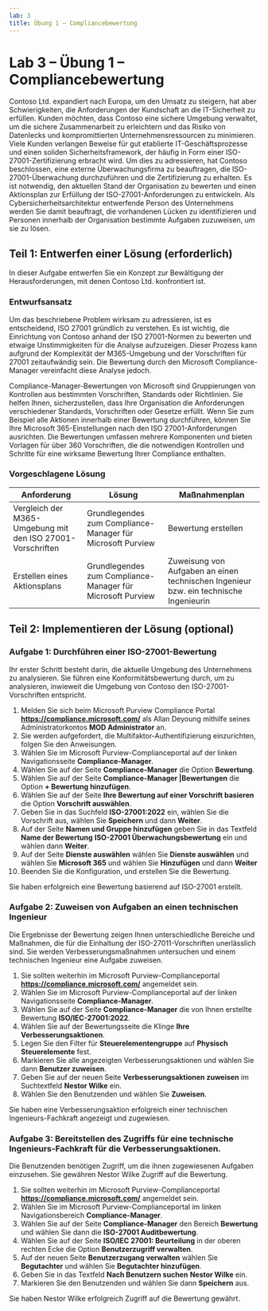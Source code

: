 ```yaml
---
lab: 3
title: Übung 1 – Compliancebewertung
---
```


# Lab 3 – Übung 1 – Compliancebewertung

Contoso Ltd. expandiert nach Europa, um den Umsatz zu steigern, hat aber Schwierigkeiten, die Anforderungen der Kundschaft an die IT-Sicherheit zu erfüllen. Kunden möchten, dass Contoso eine sichere Umgebung verwaltet, um die sichere Zusammenarbeit zu erleichtern und das Risiko von Datenlecks und kompromittierten Unternehmensressourcen zu minimieren. Viele Kunden verlangen Beweise für gut etablierte IT-Geschäftsprozesse und einen soliden Sicherheitsframework, der häufig in Form einer ISO-27001-Zertifizierung erbracht wird. Um dies zu adressieren, hat Contoso beschlossen, eine externe Überwachungsfirma zu beauftragen, die ISO-27001-Überwachung durchzuführen und die Zertifizierung zu erhalten. Es ist notwendig, den aktuellen Stand der Organisation zu bewerten und einen Aktionsplan zur Erfüllung der ISO-27001-Anforderungen zu entwickeln. Als Cybersicherheitsarchitektur entwerfende Person des Unternehmens werden Sie damit beauftragt, die vorhandenen Lücken zu identifizieren und Personen innerhalb der Organisation bestimmte Aufgaben zuzuweisen, um sie zu lösen.

## Teil 1: Entwerfen einer Lösung (erforderlich)

In dieser Aufgabe entwerfen Sie ein Konzept zur Bewältigung der Herausforderungen, mit denen Contoso Ltd. konfrontiert ist.

### Entwurfsansatz

Um das beschriebene Problem wirksam zu adressieren, ist es entscheidend, ISO 27001 gründlich zu verstehen. Es ist wichtig, die Einrichtung von Contoso anhand der ISO 27001-Normen zu bewerten und etwaige Unstimmigkeiten für die Analyse aufzuzeigen. Dieser Prozess kann aufgrund der Komplexität der M365-Umgebung und der Vorschriften für 27001 zeitaufwändig sein. Die Bewertung durch den Microsoft Compliance-Manager vereinfacht diese Analyse jedoch.

Compliance-Manager-Bewertungen von Microsoft sind Gruppierungen von Kontrollen aus bestimmten Vorschriften, Standards oder Richtlinien. Sie helfen Ihnen, sicherzustellen, dass Ihre Organisation die Anforderungen verschiedener Standards, Vorschriften oder Gesetze erfüllt. Wenn Sie zum Beispiel alle Aktionen innerhalb einer Bewertung durchführen, können Sie Ihre Microsoft 365-Einstellungen nach den ISO 27001-Anforderungen ausrichten. Die Bewertungen umfassen mehrere Komponenten und bieten Vorlagen für über 360 Vorschriften, die die notwendigen Kontrollen und Schritte für eine wirksame Bewertung Ihrer Compliance enthalten. 

### Vorgeschlagene Lösung

|Anforderung|Lösung|Maßnahmenplan|
|----|----|----|
|Vergleich der M365-Umgebung mit den ISO 27001-Vorschriften|Grundlegendes zum Compliance-Manager für Microsoft Purview|Bewertung erstellen|
|Erstellen eines Aktionsplans|Grundlegendes zum Compliance-Manager für Microsoft Purview|Zuweisung von Aufgaben an einen technischen Ingenieur bzw. ein technische Ingenieurin|

## Teil 2: Implementieren der Lösung (optional)

### Aufgabe 1: Durchführen einer ISO-27001-Bewertung

Ihr erster Schritt besteht darin, die aktuelle Umgebung des Unternehmens zu analysieren. Sie führen eine Konformitätsbewertung durch, um zu analysieren, inwieweit die Umgebung von Contoso den ISO-27001-Vorschriften entspricht.

1. Melden Sie sich beim Microsoft Purview Compliance Portal **https://compliance.microsoft.com/** als Allan Deyoung mithilfe seines Administratorkontos **MOD Administrator** an.
2. Sie werden aufgefordert, die Multifaktor-Authentifizierung einzurichten, folgen Sie den Anweisungen.
3. Wählen Sie im Microsoft Purview-Complianceportal auf der linken Navigationsseite **Compliance-Manager**.
4. Wählen Sie auf der Seite **Compliance-Manager** die Option **Bewertung**.
5. Wählen Sie auf der Seite **Compliance-Manager \|Bewertungen** die Option **+ Bewertung hinzufügen**.
6. Wählen Sie auf der Seite **Ihre Bewertung auf einer Vorschrift basieren** die Option **Vorschrift auswählen**.
7. Geben Sie in das Suchfeld **ISO-27001:2022** ein, wählen Sie die Vorschrift aus, wählen Sie **Speichern** und dann **Weiter**.
8. Auf der Seite **Namen und Gruppe hinzufügen** geben Sie in das Textfeld **Name der Bewertung** **ISO-27001 Überwachungsbewertung** ein und wählen dann **Weiter**.
9. Auf der Seite **Dienste auswählen** wählen Sie **Dienste auswählen** und wählen Sie **Microsoft 365** und wählen Sie **Hinzufügen** und dann **Weiter**
10. Beenden Sie die Konfiguration, und erstellen Sie die Bewertung.

Sie haben erfolgreich eine Bewertung basierend auf ISO-27001 erstellt.

### Aufgabe 2: Zuweisen von Aufgaben an einen technischen Ingenieur

Die Ergebnisse der Bewertung zeigen Ihnen unterschiedliche Bereiche und Maßnahmen, die für die Einhaltung der ISO-27011-Vorschriften unerlässlich sind. Sie werden Verbesserungsmaßnahmen untersuchen und einem technischen Ingenieur eine Aufgabe zuweisen.

1. Sie sollten weiterhin im Microsoft Purview-Complianceportal **https://compliance.microsoft.com/** angemeldet sein.
2. Wählen Sie im Microsoft Purview-Complianceportal auf der linken Navigationsseite **Compliance-Manager**.
3. Wählen Sie auf der Seite **Compliance-Manager** die von Ihnen erstellte Bewertung **ISO/IEC-27001:2022**.
4. Wählen Sie auf der Bewertungsseite die Klinge **Ihre Verbesserungsaktionen**.
5. Legen Sie den Filter für **Steuerelementengruppe** auf **Physisch Steuerelemente** fest.
6. Markieren Sie alle angezeigten Verbesserungsaktionen und wählen Sie dann **Benutzer zuweisen**.
7. Geben Sie auf der neuen Seite **Verbesserungsaktionen zuweisen** im Suchtextfeld **Nestor Wilke** ein.
8. Wählen Sie den Benutzenden und wählen Sie **Zuweisen**.

Sie haben eine Verbesserungsaktion erfolgreich einer technischen Ingenieurs-Fachkraft angezeigt und zugewiesen.

### Aufgabe 3: Bereitstellen des Zugriffs für eine technische Ingenieurs-Fachkraft für die Verbesserungsaktionen.

Die Benutzenden benötigen Zugriff, um die ihnen zugewiesenen Aufgaben einzusehen. Sie gewähren Nestor Wilke Zugriff auf die Bewertung.

1. Sie sollten weiterhin im Microsoft Purview-Complianceportal **https://compliance.microsoft.com/** angemeldet sein.
2. Wählen Sie im Microsoft Purview-Complianceportal im linken Navigationsbereich **Compliance-Manager**.
3. Wählen Sie auf der Seite **Compliance-Manager** den Bereich **Bewertung** und wählen Sie dann die **ISO-27001 Auditbewertung**.
4. Wählen Sie auf der Seite **ISO/IEC 27001: Beurteilung** in der oberen rechten Ecke die Option **Benutzerzugriff verwalten**.
5. Auf der neuen Seite **Benutzerzugang verwalten** wählen Sie **Begutachter** und wählen Sie **Begutachter hinzufügen**.
6. Geben Sie in das Textfeld **Nach Benutzern suchen** **Nestor Wilke** ein.
7. Markieren Sie den Benutzenden und wählen Sie dann **Speichern** aus.

Sie haben Nestor Wilke erfolgreich Zugriff auf die Bewertung gewährt.
